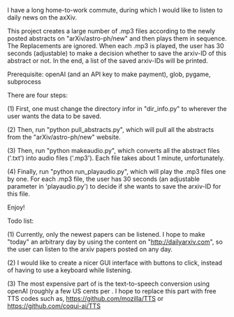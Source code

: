 I have a long home-to-work commute, during which I would like to listen to daily news on the axXiv.

This project creates a large number of .mp3 files according to the newly posted abstracts on "arXiv/astro-ph/new" and then plays them in sequence. The Replacements are ignored. When each .mp3 is played, the user has 30 seconds (adjustable) to make a decision whether to save the arxiv-ID of this abstract or not. In the end, a list of the saved arxiv-IDs will be printed.

Prerequisite: openAI (and an API key to make payment), glob, pygame, subprocess

There are four steps:

(1) First, one must change the directory infor in "dir_info.py" to wherever the user wants the data to be saved.

(2) Then, run "python pull_abstracts.py", which will pull all the abstracts from the "arXiv/astro-ph/new" website.

(3) Then, run "python makeaudio.py", which converts all the abstract files ('.txt') into audio files ('.mp3'). Each file takes about 1 minute, unfortunately.

(4) Finally, run "python run_playaudio.py", which will play the .mp3 files one by one. For each .mp3 file, the user has 30 seconds (an adjustable parameter in 'playaudio.py') to decide if she wants to save the arxiv-ID for this file.

Enjoy!

Todo list:

(1) Currently, only the newest papers can be listened. I hope to make "today" an arbitrary day by using the content on "http://dailyarxiv.com", so the user can listen to the arxiv papers posted on any day.

(2) I would like to create a nicer GUI interface with buttons to click, instead of having to use a keyboard while listening.

(3) The most expensive part of is the text-to-speech conversion using openAI (roughly a few US cents per . I hope to replace this part with free TTS codes such as, https://github.com/mozilla/TTS or https://github.com/coqui-ai/TTS